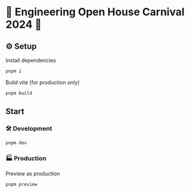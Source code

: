 # 🎡 Engineering Open House Carnival 2024 🎪

## ⚙️ Setup
Install dependencies
```sh
pnpm i
```

Build vite (for production only)
```sh
pnpm build
```

## Start
### 🛠️ Development
```sh
pnpm dev
```

### 🏭 Production
Preview as production
```sh
pnpm preview
```